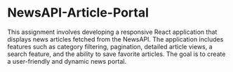 # NewsAPI-Article-Portal
This assignment involves developing a responsive React application that displays news articles fetched from the NewsAPI. The application includes features such as category filtering, pagination, detailed article views, a search feature, and the ability to save favorite articles. The goal is to create a user-friendly and dynamic news portal.
